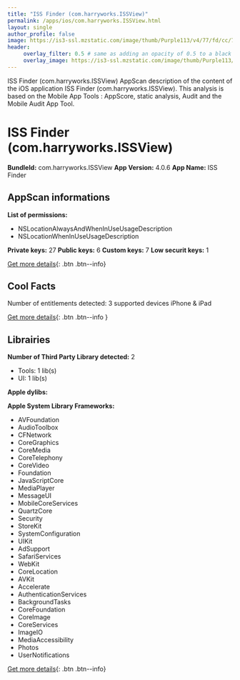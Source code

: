 ```yaml
---
title: "ISS Finder (com.harryworks.ISSView)"
permalink: /apps/ios/com.harryworks.ISSView.html
layout: single
author_profile: false
image: https://is3-ssl.mzstatic.com/image/thumb/Purple113/v4/77/fd/cc/77fdcc88-576e-5d8e-4ac3-da509edf65f2/AppIcon-1x_U007emarketing-0-7-0-0-85-220.png/512x512bb.jpg
header: 
     overlay_filter: 0.5 # same as adding an opacity of 0.5 to a black background
     overlay_image: https://is3-ssl.mzstatic.com/image/thumb/Purple113/v4/77/fd/cc/77fdcc88-576e-5d8e-4ac3-da509edf65f2/AppIcon-1x_U007emarketing-0-7-0-0-85-220.png/512x512bb.jpg
---
```

ISS Finder (com.harryworks.ISSView) AppScan description of the content of the iOS application ISS Finder (com.harryworks.ISSView). This analysis is based on the Mobile App Tools : AppScore, static analysis, Audit and the Mobile Audit App Tool.

# ISS Finder (com.harryworks.ISSView)

**BundleId:** com.harryworks.ISSView
**App Version:** 4.0.6
**App Name:** ISS Finder


## AppScan informations 

**List of permissions:** 
- NSLocationAlwaysAndWhenInUseUsageDescription
- NSLocationWhenInUseUsageDescription
  
  
**Private keys:** 27
**Public keys:** 6
**Custom keys:** 7
**Low securit keys:** 1
  
[Get more details](/pricing.html){: .btn .btn--info}

## Cool Facts

Number of entitlements detected: 3
supported devices iPhone & iPad
  
[Get more details](/pricing.html){: .btn .btn--info }

## Librairies 
**Number of Third Party Library detected:** 2
- Tools: 1 lib(s)
- UI: 1 lib(s)


**Apple dylibs:**


**Apple System Library Frameworks:**
- AVFoundation
- AudioToolbox
- CFNetwork
- CoreGraphics
- CoreMedia
- CoreTelephony
- CoreVideo
- Foundation
- JavaScriptCore
- MediaPlayer
- MessageUI
- MobileCoreServices
- QuartzCore
- Security
- StoreKit
- SystemConfiguration
- UIKit
- AdSupport
- SafariServices
- WebKit
- CoreLocation
- AVKit
- Accelerate
- AuthenticationServices
- BackgroundTasks
- CoreFoundation
- CoreImage
- CoreServices
- ImageIO
- MediaAccessibility
- Photos
- UserNotifications


  
[Get more details](/pricing.html){: .btn .btn--info}

